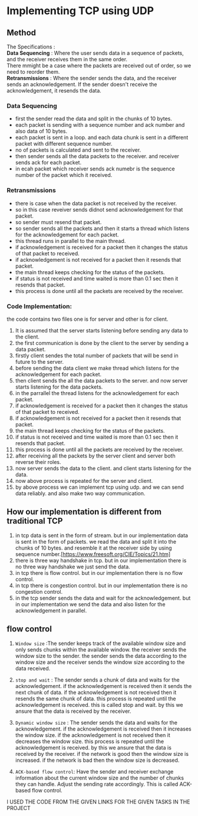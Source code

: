 # Implementing TCP using UDP

## Method
The Specifications : <br>
**Data Sequencing** : Where the user sends data in a sequence of packets, and the receiver receives them in the same order. <br>
There mmight be a case where the packets are received out of order, so we need to reorder them. <br>
**Retransmissions** : Where the sender sends the data, and the receiver sends an acknowledgement. If the sender doesn't receive the acknowledgement, it resends the data. <br>

### **Data Sequencing**
- first the sender read the data and split in the chunks of 10 bytes.
- each packet is sending with a sequence number and ack number and also data of 10 bytes.
- each packet is sent in a loop. and each data chunk is sent in a different packet with different sequence number.
- no of packets is calculated and sent to the receiver.
- then sender sends all the data packets to the receiver. and receiver sends ack for each packet.
- in ecah packet which receiver sends ack numebr is the sequence number of the packet which it received.

### **Retransmissions**

- there is case when the data packet is not received by the receiver.
- so in this case reveiver sends didnot send acknowledgement for that packet.
- so sender must resend that packet.
- so sender sends all the packets and then it starts a thread which listens for the acknowledgement for each packet.
- this thread runs in parallel to the main thread.
- if acknowledgement is received for a packet then it changes the status of that packet to received.
- if acknowledgement is not received for a packet then it resends that packet.
- the main thread keeps checking for the status of the packets.
- if status is not received and time waited is more than 0.1 sec then it resends that packet.
- this process is done until all the packets are received by the receiver.

### Code Implementation:
the code contains two files one is for server and other is for client.

1. It is assumed that the server starts listening before sending any data to the client.
2. the first communication is done by the client to the server by sending a data packet.
3. firstly client sendes the total number of packets that will be send in future to the server.
4. before sending the data client we make thread which listens for the acknowledgement for each packet.
5. then client sends the all the data packets to the server. and now server starts listening for the data packets.
6. in the parrallel the thread listens for the acknowledgement for each packet.
7. if acknowledgement is received for a packet then it changes the status of that packet to received.
8. if acknowledgement is not received for a packet then it resends that packet.
9. the main thread keeps checking for the status of the packets.
10. if status is not received and time waited is more than 0.1 sec then it resends that packet.
11. this process is done until all the packets are received by the receiver.
14. after receiving all the packets by the server client and server both reverse their roles.
15. now server sends the data to the client. and client starts listening for the data.
16. now above process is repeated for the server and client.
17. by above process we can implement tcp using udp. and we can send data reliably. and also make two way communication.

## How our implementation is different from traditional TCP

1. in tcp data is sent in the form of stream. but in our implementation data is sent in the form of packets. we read the data and split it into the chunks of 10 bytes. and resemble it at the receiver side by using sequence number.[https://www.freesoft.org/CIE/Topics/21.htm]
2. there is three way handshake in tcp. but in our implementation there is no three way handshake we just send the data.
3. in tcp there is flow control. but in our implementation there is no flow control.
4. in tcp there is congestion control. but in our implementation there is no congestion control.
5. in the tcp sender sends the data and wait for the acknowledgement. but in our implementation we send the data and also listen for the acknowledgement in parallel.

## flow control

1. ```Window size``` :The sender keeps track of the available window size and only sends chunks within the available window. the receiver sends the window size to the sender. the sender sends the data according to the window size and the receiver sends the window size according to the data received.

2. ```stop and wait``` : The sender sends a chunk of data and waits for the acknowledgement. if the acknowledgement is received then it sends the next chunk of data. if the acknowledgement is not received then it resends the same chunk of data. this process is repeated until the acknowledgement is received. this is called stop and wait. by this we ansure that the data is received by the receiver.

3. ```Dynamic window size``` : The sender sends the data and waits for the acknowledgement. if the acknowledgement is received then it increases the window size. if the acknowledgement is not received then it decreases the window size. this process is repeated until the acknowledgement is received. by this we ansure that the data is received by the receiver.
if the network is good then the window size is increased. if the network is bad then the window size is decreased.

4. ```ACK-based flow control```:  Have the sender and receiver exchange information about the current window size and the number of chunks they can handle. Adjust the sending rate accordingly. This is called ACK-based flow control.


I USED THE CODE FROM THE GIVEN LINKS FOR THE GIVEN TASKS IN THE PROJECT

